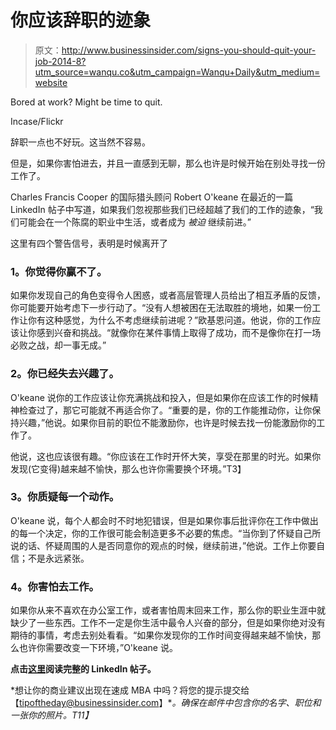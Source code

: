 # 你应该辞职的迹象

> 原文：<http://www.businessinsider.com/signs-you-should-quit-your-job-2014-8?utm_source=wanqu.co&utm_campaign=Wanqu+Daily&utm_medium=website>

 Bored at work? Might be time to quit.

Incase/Flickr

辞职一点也不好玩。这当然不容易。

但是，如果你害怕进去，并且一直感到无聊，那么也许是时候开始在别处寻找一份工作了。

Charles Francis Cooper 的国际猎头顾问 Robert O'keane 在最近的一篇 LinkedIn 帖子中写道，如果我们忽视那些我们已经超越了我们的工作的迹象，“我们可能会在一个陈腐的职业中生活，或者成为 *被迫* 继续前进。”

这里有四个警告信号，表明是时候离开了

### **1。你觉得你赢不了。**

如果你发现自己的角色变得令人困惑，或者高层管理人员给出了相互矛盾的反馈，你可能要开始考虑下一步行动了。“没有人想被困在无法取胜的境地，如果一份工作让你有这种感觉，为什么不考虑继续前进呢？”欧基恩问道。他说，你的工作应该让你感到兴奋和挑战。“就像你在某件事情上取得了成功，而不是像你在打一场必败之战，却一事无成。”

### **2。你已经失去兴趣了。**

O'keane 说你的工作应该让你充满挑战和投入，但是如果你在应该工作的时候精神检查过了，那它可能就不再适合你了。“重要的是，你的工作能推动你，让你保持兴趣，”他说。如果你目前的职位不能激励你，也许是时候去找一份能激励你的工作了。

他说，这也应该很有趣。“你应该在工作时开怀大笑，享受在那里的时光。如果你发现(它变得)越来越不愉快，那么也许你需要换个环境。”T3】

### **3。你质疑每一个动作。**

O'keane 说，每个人都会时不时地犯错误，但是如果你事后批评你在工作中做出的每一个决定，你的工作很可能会制造更多不必要的焦虑。“当你到了怀疑自己所说的话、怀疑周围的人是否同意你的观点的时候，继续前进，”他说。工作上你要自信；不是永远紧张。

### **4。你害怕去工作。**

如果你从来不喜欢在办公室工作，或者害怕周末回来工作，那么你的职业生涯中就缺少了一些东西。工作不一定是你生活中最令人兴奋的部分，但是如果你绝对没有期待的事情，考虑去别处看看。“如果你发现你的工作时间变得越来越不愉快，那么也许你需要改变一下环境，”O'keane 说。

**点击[这里](https://affiliate.insider.com/?u=https%3A%2F%2Fwww.linkedin.com%2Ftoday%2Fpost%2Farticle%2F20140810091011-13902540-signs-it-s-time-to-quit-your-job%3Ftrk%3Dtod-posts-post1-psum&amazonTrackingID=null&site=bi&vikingID=53ee0d4a69bedde15cd39541&platform=browser&sc=false&disabled=false)阅读完整的 LinkedIn 帖子。**

*想让你的商业建议出现在速成 MBA 中吗？将您的提示提交给【tipoftheday@businessinsider.com】[](mailto:tipoftheday@businessinsider.com)**。确保在邮件中包含你的名字、职位和一张你的照片。*T11】**
